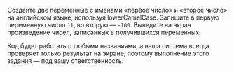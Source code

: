 
Создайте две переменные с именами «первое число» и «второе число» на английском языке, используя lowerCamelCase. Запишите в первую переменную число `11`, во вторую — `-100`. Выведите на экран произведение чисел, записанных в получившихся переменных.

Код будет работать с любыми названиями, а наша система всегда проверяет только результат на экране, поэтому выполнение этого задания — под вашу ответственность.
